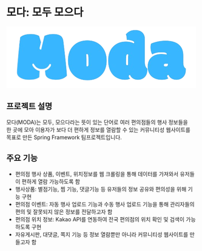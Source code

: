 # 모다: 모두 모으다
<img src="/CVSWeb/src/main/webapp/WEB-INF/images/logoModa.png"/>

## 프로젝트 설명
모다(MODA)는 모두, 모으다라는 뜻이 있는 단어로 여러 편의점들의 행사 정보들을<br/>
한 곳에 모아 이용자가 보다 더 편하게 정보를 열람할 수 있는 커뮤니티성 웹사이트를<br/>
목표로 만든 Spring Framework 팀프로젝트입니다.

## 주요 기능
- 편의점 행사 상품, 이벤트, 위치정보를 웹 크롤링을 통해 데이터를 가져와서 유저들이 편하게 열람 가능하도록 함
- 행사상품: 별점기능, 찜 기능, 댓글기능 등 유저들의 정보 공유와 편의성을 위해 기능 구현
- 편의점 이벤트: 자동 행사 업로드 기능과 수동 행사 업로드 기능을 통해 관리자들의 편의 및 잘못되지 않은 정보를 전달하고자 함
- 편의점 위치 정보: Kakao API를 연동하여 전국 편의점의 위치 확인 및 검색이 가능하도록 구현
- 자유게시판, 대댓글, 쪽지 기능 등 정보 열람뿐만 아니라 커뮤니티성 웹사이트를 만들고자 함
